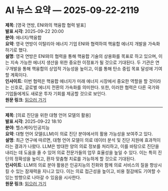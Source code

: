 # AI 뉴스 요약 — 2025-09-22-2119

**제목**: [영국 연방, ENI와의 핵융합 협력 발표]  
**발표 시각**: 2025-09-22 20:00  
**분야**: 에너지/핵융합  
**요약**: 영국 연방이 이탈리아 에너지 기업 ENI와 협력하여 핵융합 에너지 개발을 가속화하기로 했다.  
**설명**: 영국 연방은 ENI와의 협력을 통해 핵융합 기술의 상용화를 목표로 하고 있으며, 이는 지속 가능한 에너지 생산을 위한 중요한 이정표가 될 것으로 기대된다. 두 기관은 연구개발을 통해 핵융합의 상업적 가능성을 높이고, 이를 통해 탄소 중립 목표 달성에 기여할 계획이다.  
**인사이트**: 이번 협력은 핵융합 에너지가 미래 에너지 시장에서 중요한 역할을 할 것이라는 신호로, 글로벌 에너지 전환의 가속화를 의미한다. 또한, 이러한 협력은 다른 국가와 기업들에게도 새로운 투자 기회를 제공할 것으로 보인다.  
**원문 링크**: [읽으러 가기](https://www.technologyreview.com/2025/09/22/1123870/commonwealth-fusion-eni/)

---

**제목**: [의료 진단을 위한 대형 언어 모델의 활용]  
**발표 시각**: 2025-09-22 18:10  
**분야**: 헬스케어/인공지능  
**요약**: 대형 언어 모델(LLM)이 의료 진단 분야에서의 활용 가능성을 보여주고 있다.  
**설명**: 최근 연구에 따르면, 대형 언어 모델이 의료 데이터 분석 및 진단 지원에 효과적이라는 결과가 나왔다. LLM은 방대한 양의 의료 정보를 처리하고, 이를 바탕으로 진단을 내리는 데 도움을 줄 수 있어 의료 전문가들의 업무 효율성을 높일 수 있다. 이는 특히 진단의 정확성을 높이고, 환자 맞춤형 치료를 가능하게 할 것으로 기대된다.  
**인사이트**: LLM의 의료 분야 활용은 인공지능의 진화와 함께 의료 서비스의 질을 향상시킬 수 있는 잠재력을 지니고 있다. 이는 의료 접근성을 높이고, 비용 절감에도 기여할 수 있는 방향으로 나아갈 수 있음을 시사한다.  
**원문 링크**: [읽으러 가기](https://www.technologyreview.com/2025/09/22/1123873/medical-diagnosis-llm/)